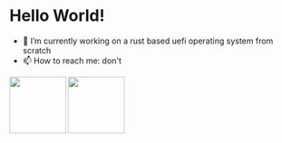 # Hello World!

- 🔭 I’m currently working on a rust based uefi operating system  from scratch
- 📫 How to reach me: don't

<img align="left" width="100" src="https://github-readme-stats.vercel.app/api/top-langs/?username=IdoMessenberg&layout=compact#gh-light-mode-only">
<img align="left" width="100" src="https://github-readme-stats.vercel.app/api/top-langs/?username=IdoMessenberg&theme=dark&layout=compact#gh-light-mode-only">
